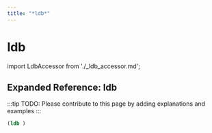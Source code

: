 ```yaml
---
title: "*ldb*"
---
```


# ldb

import LdbAccessor from './_ldb_accessor.md';

<LdbAccessor />

## Expanded Reference: ldb

:::tip
TODO: Please contribute to this page by adding explanations and examples
:::

```lisp
(ldb )
```
